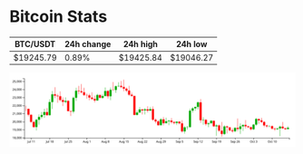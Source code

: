# Bitcoin Stats

BTC/USDT|24h change|24h high|24h low|
|---|---|---|---|
|$19245.79|0.89%|$19425.84|$19046.27|

<img src="./chart.svg">
